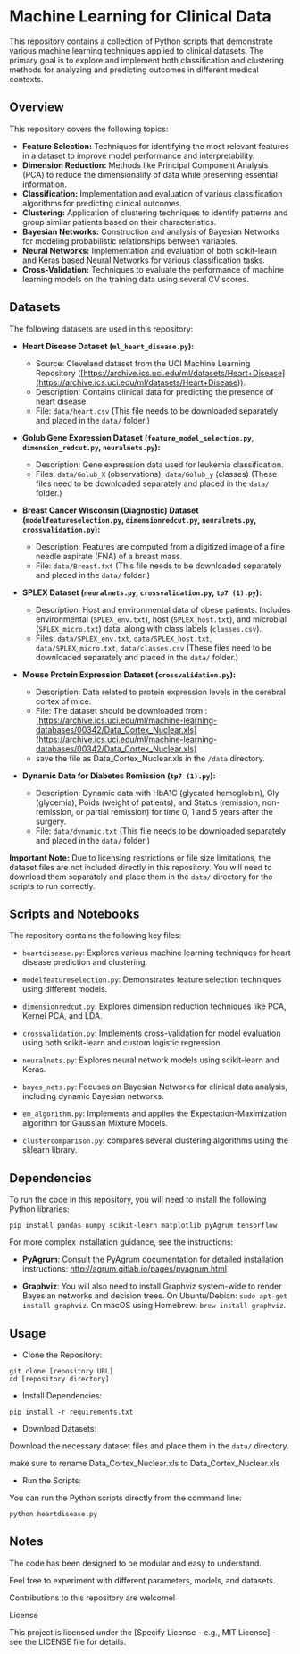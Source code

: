 # Machine Learning for Clinical Data

This repository contains a collection of Python scripts that demonstrate various machine learning techniques applied to clinical datasets. The primary goal is to explore and implement both classification and clustering methods for analyzing and predicting outcomes in different medical contexts.

## Overview

This repository covers the following topics:

*   **Feature Selection:** Techniques for identifying the most relevant features in a dataset to improve model performance and interpretability.
*   **Dimension Reduction:** Methods like Principal Component Analysis (PCA) to reduce the dimensionality of data while preserving essential information.
*   **Classification:** Implementation and evaluation of various classification algorithms for predicting clinical outcomes.
*   **Clustering:** Application of clustering techniques to identify patterns and group similar patients based on their characteristics.
*   **Bayesian Networks:** Construction and analysis of Bayesian Networks for modeling probabilistic relationships between variables.
*   **Neural Networks:** Implementation and evaluation of both scikit-learn and Keras based Neural Networks for various classification tasks.
*   **Cross-Validation:** Techniques to evaluate the performance of machine learning models on the training data using several CV scores.

## Datasets

The following datasets are used in this repository:

*   **Heart Disease Dataset (`ml_heart_disease.py`):**
    *   Source: Cleveland dataset from the UCI Machine Learning Repository ([https://archive.ics.uci.edu/ml/datasets/Heart+Disease](https://archive.ics.uci.edu/ml/datasets/Heart+Disease)).
    *   Description: Contains clinical data for predicting the presence of heart disease.
    *   File: `data/heart.csv` (This file needs to be downloaded separately and placed in the `data/` folder.)

*   **Golub Gene Expression Dataset (`feature_model_selection.py`, `dimension_redcut.py`, `neuralnets.py`):**
    *   Description: Gene expression data used for leukemia classification.
    *   Files: `data/Golub_X` (observations), `data/Golub_y` (classes) (These files need to be downloaded separately and placed in the `data/` folder.)

*   **Breast Cancer Wisconsin (Diagnostic) Dataset (`modelfeatureselection.py`, `dimensionredcut.py`, `neuralnets.py`, `crossvalidation.py`):**
    *   Description: Features are computed from a digitized image of a fine needle aspirate (FNA) of a breast mass.
    *   File: `data/Breast.txt` (This file needs to be downloaded separately and placed in the `data/` folder.)

*   **SPLEX Dataset (`neuralnets.py`, `crossvalidation.py`, `tp7 (1).py`):**
    *   Description: Host and environmental data of obese patients.  Includes environmental (`SPLEX_env.txt`), host (`SPLEX_host.txt`), and microbial (`SPLEX_micro.txt`) data, along with class labels (`classes.csv`).
    *   Files: `data/SPLEX_env.txt`, `data/SPLEX_host.txt`, `data/SPLEX_micro.txt`, `data/classes.csv` (These files need to be downloaded separately and placed in the `data/` folder.)

*   **Mouse Protein Expression Dataset (`crossvalidation.py`):**
    *   Description: Data related to protein expression levels in the cerebral cortex of mice.
    *   File: The dataset should be downloaded from : [https://archive.ics.uci.edu/ml/machine-learning-databases/00342/Data_Cortex_Nuclear.xls](https://archive.ics.uci.edu/ml/machine-learning-databases/00342/Data_Cortex_Nuclear.xls)
    *   save the file as Data_Cortex_Nuclear.xls in the `/data` directory.

*   **Dynamic Data for Diabetes Remission (`tp7 (1).py`):**
    *   Description: Dynamic data with HbA1C (glycated hemoglobin), Gly (glycemia), Poids (weight of patients), and Status (remission, non-remission, or partial remission) for time 0, 1 and 5 years after the surgery.
    *   File: `data/dynamic.txt` (This file needs to be downloaded separately and placed in the `data/` folder.)

**Important Note:**  Due to licensing restrictions or file size limitations, the dataset files are not included directly in this repository. You will need to download them separately and place them in the `data/` directory for the scripts to run correctly.

## Scripts and Notebooks

The repository contains the following key files:

*   `heartdisease.py`: Explores various machine learning techniques for heart disease prediction and clustering.

*   `modelfeatureselection.py`: Demonstrates feature selection techniques using different models.

*   `dimensionredcut.py`: Explores dimension reduction techniques like PCA, Kernel PCA, and LDA.

*   `crossvalidation.py`: Implements cross-validation for model evaluation using both scikit-learn and custom logistic regression.

*   `neuralnets.py`: Explores neural network models using scikit-learn and Keras.

*   `bayes_nets.py`: Focuses on Bayesian Networks for clinical data analysis, including dynamic Bayesian networks.

*   `em_algorithm.py`: Implements and applies the Expectation-Maximization algorithm for Gaussian Mixture Models.

*   `clustercomparison.py`: compares several clustering algorithms using the sklearn library.

## Dependencies

To run the code in this repository, you will need to install the following Python libraries:

```
pip install pandas numpy scikit-learn matplotlib pyAgrum tensorflow
```

For more complex installation guidance, see the instructions:

* **PyAgrum**: Consult the PyAgrum documentation for detailed installation instructions: http://agrum.gitlab.io/pages/pyagrum.html

* **Graphviz**: You will also need to install Graphviz system-wide to render Bayesian networks and decision trees. On Ubuntu/Debian: `sudo apt-get install graphviz`. On macOS using Homebrew: `brew install graphviz`.

## Usage

* Clone the Repository:

```
git clone [repository URL]
cd [repository directory]
```


* Install Dependencies:

```
pip install -r requirements.txt
```

* Download Datasets:

Download the necessary dataset files and place them in the `data/` directory.

make sure to rename Data_Cortex_Nuclear.xls to Data_Cortex_Nuclear.xls

* Run the Scripts:

You can run the Python scripts directly from the command line:

```
python heartdisease.py
```


## Notes

The code has been designed to be modular and easy to understand.

Feel free to experiment with different parameters, models, and datasets.

Contributions to this repository are welcome!

License

This project is licensed under the [Specify License - e.g., MIT License] - see the LICENSE file for details.
